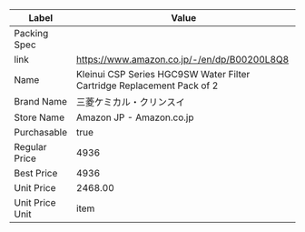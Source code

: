 | Label           | Value                                                                  |
| --------------- | ---------------------------------------------------------------------- |
| Packing Spec    |                                                                        |
| link            | https://www.amazon.co.jp/-/en/dp/B00200L8Q8                            |
| Name            | Kleinui CSP Series HGC9SW Water Filter Cartridge Replacement Pack of 2 |
| Brand Name      | 三菱ケミカル・クリンスイ                                                           |
| Store Name      | Amazon JP - Amazon.co.jp                                               |
| Purchasable     | true                                                                   |
| Regular Price   | 4936                                                                   |
| Best Price      | 4936                                                                   |
| Unit Price      | 2468.00                                                                |
| Unit Price Unit | item                                                                   |
